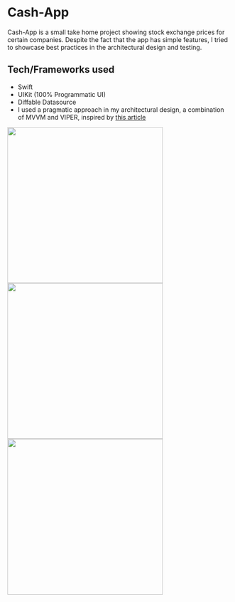 # Cash-App
Cash-App is a small take home project showing stock exchange prices for certain companies. Despite the fact that the app has simple features, I tried to showcase best practices in the architectural design and testing.

## Tech/Frameworks used
- Swift
- UIKit (100% Programmatic UI)
- Diffable Datasource
- I used a pragmatic approach in my architectural design, a combination of MVVM and VIPER, inspired by <a href="https://omerfarukgul.medium.com/a-pragmatic-approach-to-mobile-architecture-f5e12175aacf" target="_blank">this article</a>


<img src="https://user-images.githubusercontent.com/68251921/154310684-8bd8d294-7fcb-409c-8e32-e6d4dbd7703d.png" width="350"><img src="https://user-images.githubusercontent.com/68251921/154311168-41ec188c-de4a-4f46-aa62-2dec57e0cdfd.png" width="350"><img src="https://user-images.githubusercontent.com/68251921/154311244-35b0fa98-6d47-4578-8e50-8111c37515f6.png" width="350">
